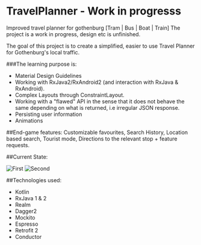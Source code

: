 # TravelPlanner - Work in progresss
Improved travel planner for gothenburg [Tram | Bus | Boat | Train]
The project is a work in progress, design etc is unfinished.

The goal of this project is to create a simplified, easier to use Travel Planner for Gothenburg's local traffic.

###The learning purpose is:  
- Material Design Guidelines   
- Working with RxJava2/RxAndroid2 (and interaction with RxJava & RxAndroid).  
- Complex Layouts through ConstraintLayout.
- Working with a "flawed" API in the sense that it does not behave the same depending on what is returned, i.e irregular JSON response.  
- Persisting user information  
- Animations

##End-game features:
Customizable favourites, Search History, Location based search, Tourist mode, Directions to the relevant stop + feature requests.

##Current State:

![First](https://cloud.githubusercontent.com/assets/3669105/21563881/dbba7f02-ce86-11e6-8960-eabcef68442b.gif)
![Second](https://cloud.githubusercontent.com/assets/3669105/21563880/dbb9da70-ce86-11e6-8f6f-7ca9c7192aa7.gif)



##Technologies used:
- Kotlin
- RxJava 1 & 2
- Realm
- Dagger2
- Mockito
- Espresso
- Retrofit 2
- Conductor


